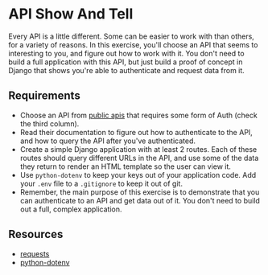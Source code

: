 # API Show And Tell

Every API is a little different. Some can be easier to work with than others, for a variety of reasons. In this exercise, you'll choose an API that seems to interesting to you, and figure out how to work with it. You don't need to build a full application with this API, but just build a proof of concept in Django that shows you're able to authenticate and request data from it. 


## Requirements
- Choose an API from [public apis](https://github.com/public-apis/public-apis) that requires some form of Auth (check the third column).
- Read their documentation to figure out how to authenticate to the API, and how to query the API after you've authenticated. 
- Create a simple Django application with at least 2 routes. Each of these routes should query different URLs in the API, and use some of the data they return to render an HTML template so the user can view it.
- Use `python-dotenv` to keep your keys out of your application code. Add your `.env` file to a `.gitignore` to keep it out of git.
- Remember, the main purpose of this exercise is to demonstrate that you can authenticate to an API and get data out of it. You don't need to build out a full, complex application. 


## Resources
- [requests](https://docs.python-requests.org/en/latest/)
- [python-dotenv](https://pypi.org/project/python-dotenv/)
